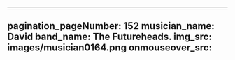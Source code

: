 ------
pagination_pageNumber: 152
musician_name: David
band_name: The Futureheads.
img_src: images/musician0164.png
onmouseover_src: 
------